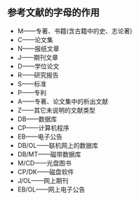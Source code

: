 ## 参考文献的字母的作用

* M——专著、书籍(含古籍中的史、志论著)
* C——论文集
* N——报纸文章
* J——期刊文章
* D——学位论文
* R——研究报告
* S——标准
* P——专利
* A——专著、论文集中的析出文献
* Z——其它未说明的文献类型
* DB——数据库
* CP——计算机程序
* EB——电子公告
* DB/OL——联机网上的数据库
* DB/MT——磁带数据库
* M/CD——光盘图书
* CP/DK——磁盘软件
* J/OL——网上期刊
* EB/OL——网上电子公告

